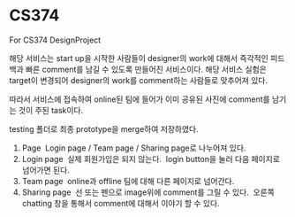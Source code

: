 # CS374
For CS374 DesignProject

해당 서비스는 start up을 시작한 사람들이 designer의 work에 대해서 즉각적인 피드백과 빠른 comment를 남길 수 있도록 만들어진 서비스이다.
해당 서비스 실험은 target이 변경되어 designer의 work를 comment하는 사람들로 맞추어져 있다.

따라서 서비스에 접속하여 online된 팀에 들어가 이미 공유된 사진에 comment를 남기는 것이 주된 task이다.

testing 폴더로 최종 prototype을 merge하여 저장하였다.

1. Page
  Login page / Team page / Sharing page로 나누어져 있다.
2. Login page
  실제 회원가입은 되지 않는다.
  login button을 눌러 다음 페이지로 넘어가면 된다.
3. Team page
  online과 offline 팀에 대해 다른 페이지로 넘어간다.
4. Sharing page
  선 또는 펜으로 image위에 comment를 그릴 수 있다.
  오른쪽 chatting 창을 통해서 comment에 대해서 이야기 할 수 있다.
  
